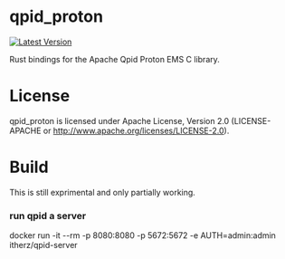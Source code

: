 # qpid_proton
[![Latest Version](https://img.shields.io/crates/v/qpid_proton.svg)](https://crates.io/crates/qpid_proton)

Rust bindings for the Apache Qpid Proton EMS C library.


# License
qpid_proton is licensed under Apache License, Version 2.0 (LICENSE-APACHE or http://www.apache.org/licenses/LICENSE-2.0).

# Build

This is still exprimental and only partially working.


### run qpid a server

docker run -it --rm -p 8080:8080 -p 5672:5672 -e AUTH=admin:admin itherz/qpid-server